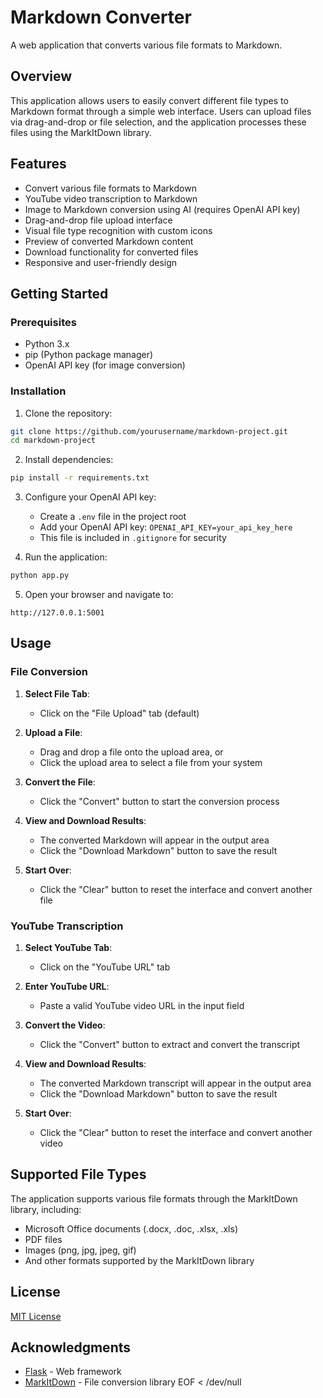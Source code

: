 # Markdown Converter

A web application that converts various file formats to Markdown.

## Overview

This application allows users to easily convert different file types to Markdown format through a simple web interface. Users can upload files via drag-and-drop or file selection, and the application processes these files using the MarkItDown library.

## Features

- Convert various file formats to Markdown
- YouTube video transcription to Markdown
- Image to Markdown conversion using AI (requires OpenAI API key)
- Drag-and-drop file upload interface
- Visual file type recognition with custom icons
- Preview of converted Markdown content
- Download functionality for converted files
- Responsive and user-friendly design

## Getting Started

### Prerequisites

- Python 3.x
- pip (Python package manager)
- OpenAI API key (for image conversion)

### Installation

1. Clone the repository:
```bash
git clone https://github.com/yourusername/markdown-project.git
cd markdown-project
```

2. Install dependencies:
```bash
pip install -r requirements.txt
```

3. Configure your OpenAI API key:
   - Create a `.env` file in the project root
   - Add your OpenAI API key: `OPENAI_API_KEY=your_api_key_here`
   - This file is included in `.gitignore` for security

4. Run the application:
```bash
python app.py
```

5. Open your browser and navigate to:
```
http://127.0.0.1:5001
```

## Usage

### File Conversion
1. **Select File Tab**:
   - Click on the "File Upload" tab (default)

2. **Upload a File**:
   - Drag and drop a file onto the upload area, or
   - Click the upload area to select a file from your system

3. **Convert the File**:
   - Click the "Convert" button to start the conversion process

4. **View and Download Results**:
   - The converted Markdown will appear in the output area
   - Click the "Download Markdown" button to save the result

5. **Start Over**:
   - Click the "Clear" button to reset the interface and convert another file

### YouTube Transcription
1. **Select YouTube Tab**:
   - Click on the "YouTube URL" tab

2. **Enter YouTube URL**:
   - Paste a valid YouTube video URL in the input field

3. **Convert the Video**:
   - Click the "Convert" button to extract and convert the transcript

4. **View and Download Results**:
   - The converted Markdown transcript will appear in the output area
   - Click the "Download Markdown" button to save the result

5. **Start Over**:
   - Click the "Clear" button to reset the interface and convert another video

## Supported File Types

The application supports various file formats through the MarkItDown library, including:

- Microsoft Office documents (.docx, .doc, .xlsx, .xls)
- PDF files
- Images (png, jpg, jpeg, gif)
- And other formats supported by the MarkItDown library

## License

[MIT License](LICENSE)

## Acknowledgments

- [Flask](https://flask.palletsprojects.com/) - Web framework
- [MarkItDown](https://pypi.org/project/markitdown/) - File conversion library
EOF < /dev/null
